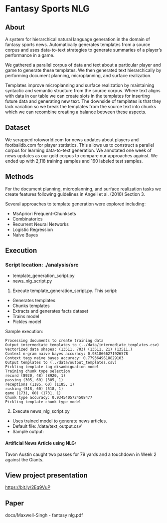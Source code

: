 # Fantasy Sports NLG
## About
A system for hierarchical natural language generation in the domain of fantasy sports news.
Automatically generates templates from a source corpus and uses data-to-text strategies to generate summaries of a player’s performance in a game.

We gathered a parallel corpus of data and text about a particular player and game to generate these templates. We then generated text hierarchically by performing document planning, microplanning, and surface realization.

Templates improve microplanning and surface realization by maintaining syntactic and semantic structure from the source corpus. Where text aligns with data in our table we can create slots in the templates for inserting future data and generating new text. The downside of templates is that they lack variation so we break the templates from the source text into chunks which we can recombine creating a balance between these aspects.

## Dataset
We scrapped rotoworld.com for news updates about players and footballdb.com for player statistics. This allows us to construct a parallel corpus for learning data-to-text generation. 
We annotated one week of news updates as our gold corpus to compare our approaches against. We ended up with 2,118 training samples and 160 labeled test samples.

## Methods
For the document planning, microplanning, and surface realization tasks we create features following guidelines in Angeli et al. (2010) Section 3.

Several approaches to template generation were explored including: 
- MsApriori Frequent-Chunksets
- Combinatorics
- Recurrent Neural Networks
- Logistic Regression
- Naive Bayes

## Execution
### Script location: ./analysis/src
- template_generation_script.py
- news_nlg_script.py

1. Execute template_generation_script.py. This script:
- Generates templates
- Chunks templates
- Extracts and generates facts dataset
- Trains model
- Pickles model

Sample execution:

```
Processing documents to create training data
Output intermediate templates to (../data/intermediate_templates.csv)
Vectorized data shapes: (13511, 703) (13511, 21) (13511,)
Context n-gram naive bayes accuracy: 0.9818666271926578
Context tags naive bayes accuracy: 0.7793649618829103
Output templates to (../data/output_templates.csv)
Pickling template tag disambiguation model
Training chunk type selection
record (8920, 48) (8920, 1)
passing (305, 60) (305, 1)
receptions (1185, 60) (1185, 1)
rushing (518, 60) (518, 1)
game (1731, 60) (1731, 1)
Chunk type accuracy: 0.9345405724508477
Pickling template chunk type model
```

2. Execute news_nlg_script.py 
- Uses trained model to generate news articles.
- Default file: /data/text_output.csv'
- Sample output:

#### Artificial News Article using NLG:
Tavon Austin caught two passes for 79 yards and a touchdown in Week 2 against the Giants.

## View project presentation
https://bit.ly/2Eq9VuP

## Paper
docs/Maxwell-Singh - fantasy nlg.pdf
